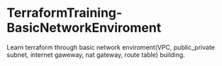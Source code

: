 # TerraformTraining-BasicNetworkEnviroment

Learn terraform through basic network enviroment(VPC, public_private subnet, internet gaweway, nat gateway, route table) building.
